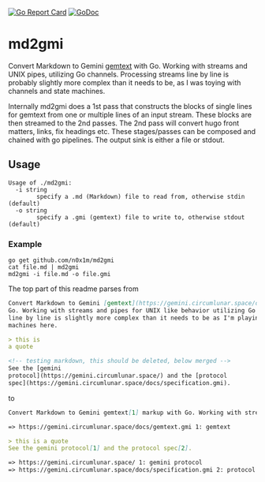 [![Go Report Card](https://goreportcard.com/badge/github.com/n0x1m/md2gmi)](https://goreportcard.com/report/github.com/n0x1m/md2gmi)
[![GoDoc](https://godoc.org/github.com/n0x1m/md2gmi?status.svg)](https://godoc.org/github.com/n0x1m/md2gmi)

# md2gmi

Convert Markdown to Gemini [gemtext](https://gemini.circumlunar.space/docs/gemtext.gmi) with Go.
Working with streams and UNIX pipes, utilizing Go channels. Processing streams line by line is
probably slightly more complex than it needs to be, as I was toying with channels and state
machines.

Internally md2gmi does a 1st pass that constructs the blocks of single lines for gemtext from one or
multiple lines of an input stream. These blocks are then streamed to the 2nd passes. The 2nd pass
will convert hugo front matters, links, fix headings etc. These stages/passes can be composed and
chained with go pipelines. The output sink is either a file or stdout.

## Usage

```plain
Usage of ./md2gmi:
  -i string
        specify a .md (Markdown) file to read from, otherwise stdin (default)
  -o string
        specify a .gmi (gemtext) file to write to, otherwise stdout (default)
```

### Example

    go get github.com/n0x1m/md2gmi
    cat file.md | md2gmi
    md2gmi -i file.md -o file.gmi

The top part of this readme parses from

```markdown
Convert Markdown to Gemini [gemtext](https://gemini.circumlunar.space/docs/gemtext.gmi) markup with
Go. Working with streams and pipes for UNIX like behavior utilizing Go channels. Processing streams
line by line is slightly more complex than it needs to be as I'm playing with channels and state
machines here.

> this is
a quote

<!-- testing markdown, this should be deleted, below merged -->
See the [gemini
protocol](https://gemini.circumlunar.space/) and the [protocol
spec](https://gemini.circumlunar.space/docs/specification.gmi).
```

to

```markdown
Convert Markdown to Gemini gemtext[1] markup with Go. Working with streams and pipes for UNIX like behavior utilizing Go channels. Processing streams line by line is slightly more complex than it needs to be as I'm playing with channels and state machines here.

=> https://gemini.circumlunar.space/docs/gemtext.gmi 1: gemtext

> this is a quote
See the gemini protocol[1] and the protocol spec[2].

=> https://gemini.circumlunar.space/ 1: gemini protocol
=> https://gemini.circumlunar.space/docs/specification.gmi 2: protocol spec
```